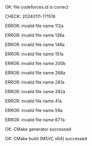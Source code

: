 OK: file codeforces.id is correct
CHECK: 20240111-171519
ERROR: invalid file name 112a
ERROR: invalid file name 136a
ERROR: invalid file name 148a
ERROR: invalid file name 151a
ERROR: invalid file name 200b
ERROR: invalid file name 268a
ERROR: invalid file name 281a
ERROR: invalid file name 282a
ERROR: invalid file name 41a
ERROR: invalid file name 59a
ERROR: invalid file name 677a
OK: CMake generator successed
OK: CMake build (MSVC x64) successed
